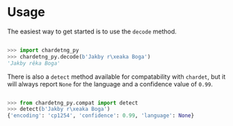 # Usage

The easiest way to get started is to use the `decode` method.

```python

>>> import chardetng_py
>>> chardetng_py.decode(b'Jakby r\xeaka Boga')
'Jakby rêka Boga'
```

There is also a `detect` method available for compatability with `chardet`,
but it will always report `None` for the language and a confidence value of `0.99`.

```python

>>> from chardetng_py.compat import detect
>>> detect(b'Jakby r\xeaka Boga')
{'encoding': 'cp1254', 'confidence': 0.99, 'language': None}
```
